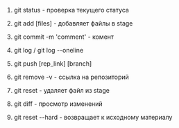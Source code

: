 1. git status - проверка текущего статуса
2. git add [files] - добавляет файлы в stage
3. git commit -m 'comment' - комент
4. git log / git log --oneline
5. git push [rep_link] [branch]
6. git remove -v - ссылка на репозиторий

7. git reset - удаляет файл из stage
8. git diff - просмотр изменений
9. git reset --hard - возвращает к исходному материалу
